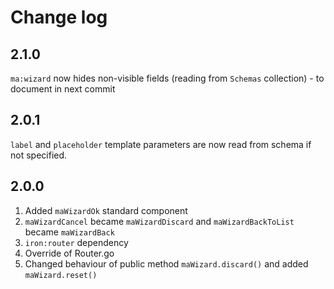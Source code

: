 # Change log

## 2.1.0
`ma:wizard` now hides non-visible fields (reading from `Schemas` collection) - to document in next commit

## 2.0.1
`label` and `placeholder` template parameters are now read from schema if not specified.

## 2.0.0
1. Added `maWizardOk` standard component
2. `maWizardCancel` became `maWizardDiscard` and `maWizardBackToList` became `maWizardBack`
3. `iron:router` dependency
4. Override of Router.go
5. Changed behaviour of public method `maWizard.discard()` and added `maWizard.reset()`